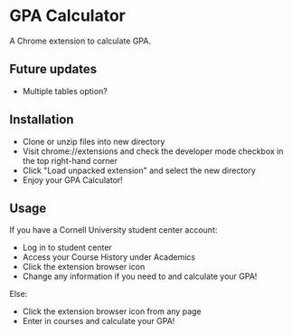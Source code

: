 # GPA Calculator
A Chrome extension to calculate GPA.

Future updates
-----

- Multiple tables option?

Installation
-----

- Clone or unzip files into new directory
- Visit chrome://extensions and check the developer mode checkbox in the top right-hand corner
- Click "Load unpacked extension" and select the new directory 
- Enjoy your GPA Calculator!

Usage
-----

If you have a Cornell University student center account:
- Log in to student center
- Access your Course History under Academics
- Click the extension browser icon
- Change any information if you need to and calculate your GPA!


Else:
- Click the extension browser icon from any page 
- Enter in courses and calculate your GPA!
